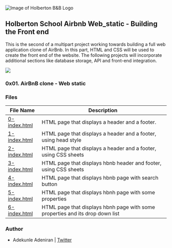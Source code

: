 ![Image of Holberton B&B Logo](https://s3.amazonaws.com/intranet-projects-files/holbertonschool-higher-level_programming+/263/HBTN-hbnb-Final.png)

## Holberton School Airbnb Web_static - Building the Front end

This is the second of a multipart project working towards building a full web application clone of AirBnb. In this part, HTML and CSS will be used to create the front end of the website. 
The following projects will incorporate additional sections like database storage, API and front-end integration.


![](https://s3.amazonaws.com/intranet-projects-files/concepts/74/hbnb_step1.png)

### 0x01. AirBnB clone - Web static

### Files
File Name | Description
--- | ---
[0-index.html](./0-index.html) | HTML page that displays a header and a footer.
[1-index.html](./1-index.html) | HTML page that displays a header and a footer, using head style
[2-index.html](./2-index.html) | HTML page that displays a header and a footer, using CSS sheets
[3-index.html](./3-index.html) | HTML page that displays hbnb header and footer, using CSS sheets
[4-index.html](./4-index.html) | HTML page that displays hbnb page with search button
[5-index.html](./5-index.html) | HTML page that displays hbnh page with some properties
[6-index.html](./6-index.html) | HTML page that displays hbnh page with some properties and its drop down list


### Author
* Adekunle Adeniran |  [Twitter](https://twitter.com/flourishcodes)

